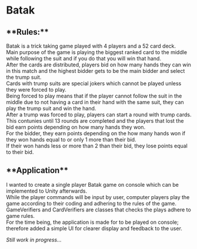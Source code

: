 # Batak

<h2>**Rules:**</h2>
<p>
Batak is a trick taking game played with 4 players and a 52 card deck.<br/>
Main purpose of the game is playing the biggest ranked card to the middle while following the suit and if you do that you will win that hand.<br/>
After the cards are distributed, players bid on how many hands they can win in this match and the highest bidder gets to be the main bidder and select the trump suit.<br/>
Cards with trump suits are special jokers which cannot be played unless they were forced to play.<br/>
Being forced to play means that if the player cannot follow the suit in the middle due to not having a card in their hand with the same suit, they can play the trump suit and win the hand.<br/>
After a trump was forced to play, players can start a round with trump cards.<br/>
This contunies until 13 rounds are completed and the players that lost the bid earn points depending on how many hands they won.<br/>
For the bidder, they earn points depending on the how many hands won if they won hands equal to or only 1 more than their bid.<br/>
If their won hands less or more than 2 than their bid, they lose points equal to their bid.<br/>
</p>

<h2>**Application**</h2>
<p>I wanted to create a single player Batak game on console which can be implemented to Unity afterwards.<br/>
While the player commands will be input by user, computer players play the game according to their coding and adhering to the rules of the game.<br/>
GameVerifiers and CardVerifiers are classes that checks the plays adhere to game rules.<br/>
For the time being, the application is made for to be played on console; therefore added a simple UI for clearer display and feedback to the user.<br/>
</p>

<p><em>Still work in progress...</em></p>
